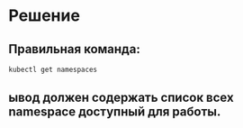 # Решение

## Правильная команда:

```bash
kubectl get namespaces
```
## ывод должен содержать список всех namespace доступный для работы.